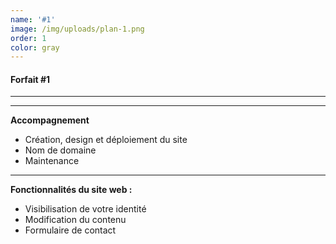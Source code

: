 ```yaml
---
name: '#1'
image: /img/uploads/plan-1.png
order: 1
color: gray
---
```

####  Forfait #1

<hr />

<hr />

**Accompagnement**

* Création, design et déploiement du site
* Nom de domaine
* Maintenance

<hr />

**Fonctionnalités du site web :**

* Visibilisation de votre identité
* Modification du contenu
* Formulaire de contact

